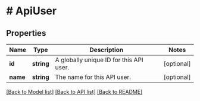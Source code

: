 # # ApiUser

## Properties

Name | Type | Description | Notes
------------ | ------------- | ------------- | -------------
**id** | **string** | A globally unique ID for this API user. | [optional]
**name** | **string** | The name for this API user. | [optional]

[[Back to Model list]](../../README.md#models) [[Back to API list]](../../README.md#endpoints) [[Back to README]](../../README.md)
